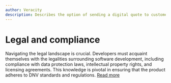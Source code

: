```yaml
---
author: Veracity
description: Describes the option of sending a digital quote to customers
---
```


# Legal and compliance

Navigating the legal landscape is crucial. Developers must acquaint themselves with the legalities surrounding software development, including compliance with data protection laws, intellectual property rights, and licensing agreements. This knowledge is pivotal in ensuring that the product adheres to DNV standards and regulations. <a href="https://developer.veracity.com/docs/section/onboarding/technicalrequirements">Read more</a>